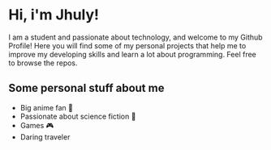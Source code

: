 <h1>Hi, i'm Jhuly!</h1>
<p>I am a student and passionate about technology, and welcome to my Github Profile! Here you will find some of my personal projects that help me to improve my developing skills and learn a lot about programming. Feel free to browse the repos.</p>
<h2>Some personal stuff about me</h2>
<ul>
<li>Big anime fan 🍥</li>
<li>Passionate about science fiction 🧪</li>
<li>Games 🎮</li>
<li>Daring traveler </li>
</ul>
